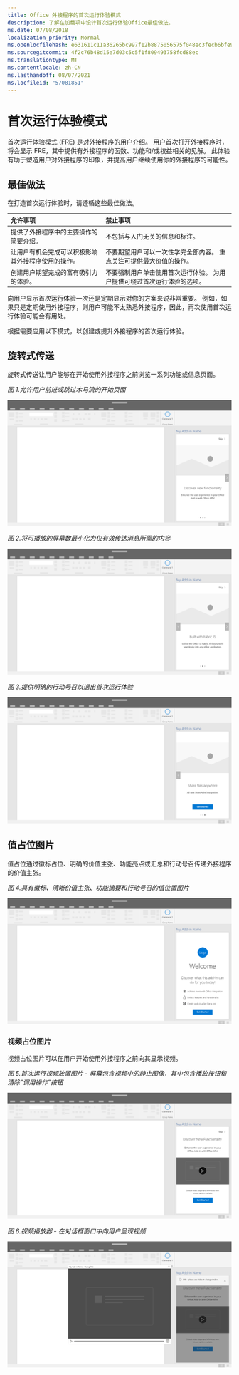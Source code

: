 ```yaml
---
title: Office 外接程序的首次运行体验模式
description: 了解在加载项中设计首次运行体验Office最佳做法。
ms.date: 07/08/2018
localization_priority: Normal
ms.openlocfilehash: e631611c11a36265bc997f12b8875056575f048ec3fecb6bfe9929abe4db1938
ms.sourcegitcommit: 4f2c76b48d15e7d03c5c5f1f809493758fcd88ec
ms.translationtype: MT
ms.contentlocale: zh-CN
ms.lasthandoff: 08/07/2021
ms.locfileid: "57081851"
---
```

# <a name="first-run-experience-patterns"></a>首次运行体验模式

首次运行体验模式 (FRE) 是对外接程序的用户介绍。 用户首次打开外接程序时，将会显示 FRE，其中提供有外接程序的函数、功能和/或权益相关的见解。 此体验有助于塑造用户对外接程序的印象，并提高用户继续使用你的外接程序的可能性。

## <a name="best-practices"></a>最佳做法

在打造首次运行体验时，请遵循这些最佳做法。

|允许事项|禁止事项|
|:------|:------|
|提供了外接程序中的主要操作的简要介绍。 | 不包括与入门无关的信息和标注。
|让用户有机会完成可以积极影响其外接程序使用的操作。 | 不要期望用户可以一次性学完全部内容。 重点关注可提供最大价值的操作。
|创建用户期望完成的富有吸引力的体验。 | 不要强制用户单击使用首次运行体验。 为用户提供可绕过首次运行体验的选项。 |

向用户显示首次运行体验一次还是定期显示对你的方案来说非常重要。 例如，如果只是定期使用外接程序，则用户可能不太熟悉外接程序，因此，再次使用首次运行体验可能会有用处。

根据需要应用以下模式，以创建或提升外接程序的首次运行体验。

## <a name="carousel"></a>旋转式传送

旋转式传送让用户能够在开始使用外接程序之前浏览一系列功能或信息页面。

*图 1.允许用户前进或跳过木马流的开始页面*

![插图显示桌面应用程序任务窗格首次运行体验中的Office 1。 本示例中，任务窗格的右上方包含"Skip"操作。](../images/add-in-FRE-step-1.png)

*图 2.将可播放的屏幕数最小化为仅有效传达消息所需的内容*

![插图显示桌面应用程序任务窗格首次运行体验中的轮Office的第 2 步。 本示例中，任务窗格中有 3 个可播放的屏幕。](../images/add-in-FRE-step-2.png)

*图 3.提供明确的行动号召以退出首次运行体验*

![插图显示桌面应用程序任务窗格首次运行体验中的Office 3。 本示例中，任务窗格的第三个（即最后一个）屏幕显示一个开始按钮。](../images/add-in-FRE-step-3.png)

## <a name="value-placemat"></a>值占位图片

值占位通过徽标占位、明确的价值主张、功能亮点或汇总和行动号召传递外接程序的价值主张。

*图 4.具有徽标、清晰价值主张、功能摘要和行动号召的值位置图片*

![显示桌面应用程序任务窗格首次运行体验中的Office插图。 本示例中，任务窗格显示加载项徽标、加载项说明和开始按钮。](../images/add-in-FRE-value.png)

### <a name="video-placemat"></a>视频占位图片

视频占位图片可以在用户开始使用外接程序之前向其显示视频。

*图 5.首次运行视频放置图片 - 屏幕包含视频中的静止图像，其中包含播放按钮和清除"调用操作"按钮*

![插图显示桌面应用程序任务窗格首次运行体验中的Office图片。](../images/add-in-FRE-video.png)

*图 6.视频播放器 - 在对话框窗口中向用户呈现视频*

![插图显示对话框窗口中的一个视频Office桌面应用程序和外接程序任务窗格在后台显示。](../images/add-in-FRE-video-dialog.png)
